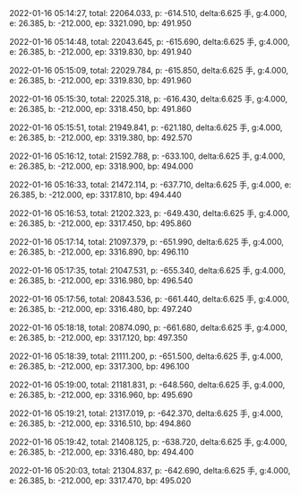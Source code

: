 2022-01-16 05:14:27, total: 22064.033, p: -614.510, delta:6.625 手, g:4.000, e: 26.385, b: -212.000, ep: 3321.090, bp: 491.950

2022-01-16 05:14:48, total: 22043.645, p: -615.690, delta:6.625 手, g:4.000, e: 26.385, b: -212.000, ep: 3319.830, bp: 491.940

2022-01-16 05:15:09, total: 22029.784, p: -615.850, delta:6.625 手, g:4.000, e: 26.385, b: -212.000, ep: 3319.830, bp: 491.960

2022-01-16 05:15:30, total: 22025.318, p: -616.430, delta:6.625 手, g:4.000, e: 26.385, b: -212.000, ep: 3318.450, bp: 491.860

2022-01-16 05:15:51, total: 21949.841, p: -621.180, delta:6.625 手, g:4.000, e: 26.385, b: -212.000, ep: 3319.380, bp: 492.570

2022-01-16 05:16:12, total: 21592.788, p: -633.100, delta:6.625 手, g:4.000, e: 26.385, b: -212.000, ep: 3318.900, bp: 494.000

2022-01-16 05:16:33, total: 21472.114, p: -637.710, delta:6.625 手, g:4.000, e: 26.385, b: -212.000, ep: 3317.810, bp: 494.440

2022-01-16 05:16:53, total: 21202.323, p: -649.430, delta:6.625 手, g:4.000, e: 26.385, b: -212.000, ep: 3317.450, bp: 495.860

2022-01-16 05:17:14, total: 21097.379, p: -651.990, delta:6.625 手, g:4.000, e: 26.385, b: -212.000, ep: 3316.890, bp: 496.110

2022-01-16 05:17:35, total: 21047.531, p: -655.340, delta:6.625 手, g:4.000, e: 26.385, b: -212.000, ep: 3316.980, bp: 496.540

2022-01-16 05:17:56, total: 20843.536, p: -661.440, delta:6.625 手, g:4.000, e: 26.385, b: -212.000, ep: 3316.480, bp: 497.240

2022-01-16 05:18:18, total: 20874.090, p: -661.680, delta:6.625 手, g:4.000, e: 26.385, b: -212.000, ep: 3317.120, bp: 497.350

2022-01-16 05:18:39, total: 21111.200, p: -651.500, delta:6.625 手, g:4.000, e: 26.385, b: -212.000, ep: 3317.300, bp: 496.100

2022-01-16 05:19:00, total: 21181.831, p: -648.560, delta:6.625 手, g:4.000, e: 26.385, b: -212.000, ep: 3316.960, bp: 495.690

2022-01-16 05:19:21, total: 21317.019, p: -642.370, delta:6.625 手, g:4.000, e: 26.385, b: -212.000, ep: 3316.510, bp: 494.860

2022-01-16 05:19:42, total: 21408.125, p: -638.720, delta:6.625 手, g:4.000, e: 26.385, b: -212.000, ep: 3316.480, bp: 494.400

2022-01-16 05:20:03, total: 21304.837, p: -642.690, delta:6.625 手, g:4.000, e: 26.385, b: -212.000, ep: 3317.470, bp: 495.020